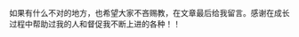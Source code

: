 <!--
author: 小莫
date: 2088-8-08
title: 小莫的博客相关内容说明
tags: 生活
category: 生活
status: publish
summary: 这个博客相关的内容是我在工作和学习过程中的总结和记录，作用是给自己留下更深的印象，也能够让其他朋友要学习相关技术的时候提供一些捉襟见肘的资料。
-->

如果有什么不对的地方，也希望大家不吝赐教，在文章最后给我留言。感谢在成长过程中帮助过我的人和督促我不断上进的各种！！
